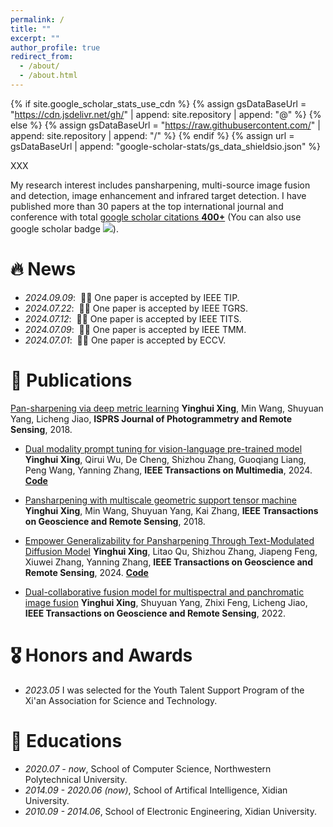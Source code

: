 ```yaml
---
permalink: /
title: ""
excerpt: ""
author_profile: true
redirect_from: 
  - /about/
  - /about.html
---
```


{% if site.google_scholar_stats_use_cdn %}
{% assign gsDataBaseUrl = "https://cdn.jsdelivr.net/gh/" | append: site.repository | append: "@" %}
{% else %}
{% assign gsDataBaseUrl = "https://raw.githubusercontent.com/" | append: site.repository | append: "/" %}
{% endif %}
{% assign url = gsDataBaseUrl | append: "google-scholar-stats/gs_data_shieldsio.json" %}

<span class='anchor' id='about-me'></span>

XXX

My research interest includes pansharpening, multi-source image fusion and detection, image enhancement and infrared target detection. I have published more than 30 papers at the top international journal and conference with total <a href='https://scholar.google.com/citations?user=5bSDQUQAAAAJ&hl'>google scholar citations <strong><span id='total_cit'>400+</span></strong></a> (You can also use google scholar badge <a href='https://scholar.google.com/citations?user=5bSDQUQAAAAJ&hl'><img src="https://img.shields.io/endpoint?url={{ url | url_encode }}&logo=Google%20Scholar&labelColor=f6f6f6&color=9cf&style=flat&label=citations"></a>).


# 🔥 News
- *2024.09.09*: &nbsp;🎉🎉 One paper is accepted by IEEE TIP.
- *2024.07.22*: &nbsp;🎉🎉 One paper is accepted by IEEE TGRS. 
- *2024.07.12*: &nbsp;🎉🎉 One paper is accepted by IEEE TITS.
- *2024.07.09*: &nbsp;🎉🎉 One paper is accepted by IEEE TMM.
- *2024.07.01*: &nbsp;🎉🎉 One paper is accepted by ECCV.

 

# 📝 Publications 

[Pan-sharpening via deep metric learning](https://www.sciencedirect.com/science/article/pii/S0924271618300212)
**Yinghui Xing**, Min Wang, Shuyuan Yang, Licheng Jiao, **ISPRS Journal of Photogrammetry and Remote Sensing**, 2018. 

- [Dual modality prompt tuning for vision-language pre-trained model](https://ieeexplore.ieee.org/abstract/document/10171397)
**Yinghui Xing**, Qirui Wu, De Cheng, Shizhou Zhang, Guoqiang Liang, Peng Wang, Yanning Zhang, **IEEE Transactions on Multimedia**, 2024.
[**Code**](https://github.com/fanrena/DPT) 

- [Pansharpening with multiscale geometric support tensor machine](https://ieeexplore.ieee.org/abstract/document/8295005/)
**Yinghui Xing**, Min Wang, Shuyuan Yang, Kai Zhang, **IEEE Transactions on Geoscience and Remote Sensing**, 2018.

- [Empower Generalizability for Pansharpening Through Text-Modulated Diffusion Model]()
**Yinghui Xing**, Litao Qu, Shizhou Zhang, Jiapeng Feng, Xiuwei Zhang, Yanning Zhang, **IEEE Transactions on Geoscience and Remote Sensing**, 2024.
[**Code**](https://github.com/codgodtao/TMDiff) 

- [Dual-collaborative fusion model for multispectral and panchromatic image fusion](https://ieeexplore.ieee.org/abstract/document/9310712)
**Yinghui Xing**, Shuyuan Yang, Zhixi Feng, Licheng Jiao, **IEEE Transactions on Geoscience and Remote Sensing**, 2022.




# 🎖 Honors and Awards
- *2023.05* I was selected for the Youth Talent Support Program of the Xi'an Association for Science and Technology. 

# 📖 Educations
- *2020.07 - now*, School of Computer Science, Northwestern Polytechnical University.
- *2014.09 - 2020.06 (now)*, School of Artifical Intelligence, Xidian University.
- *2010.09 - 2014.06*, School of Electronic Engineering, Xidian University. 
